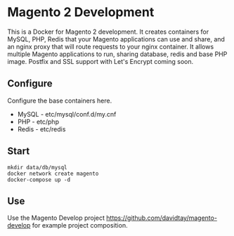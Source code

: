 # Magento 2 Development

This is a Docker for Magento 2 development. It creates containers for MySQL, PHP, Redis that your Magento applications can use and share, and an nginx proxy that will route requests to your nginx container. It allows multiple Magento applications to run, sharing database, redis and base PHP image. Postfix and SSL support with Let's Encrypt coming soon.


## Configure

Configure the base containers here. 

- MySQL - etc/mysql/conf.d/my.cnf
- PHP - etc/php
- Redis - etc/redis

## Start
```
mkdir data/db/mysql
docker network create magento
docker-compose up -d
```

## Use
Use the Magento Develop project https://github.com/davidtay/magento-develop for example project composition.

